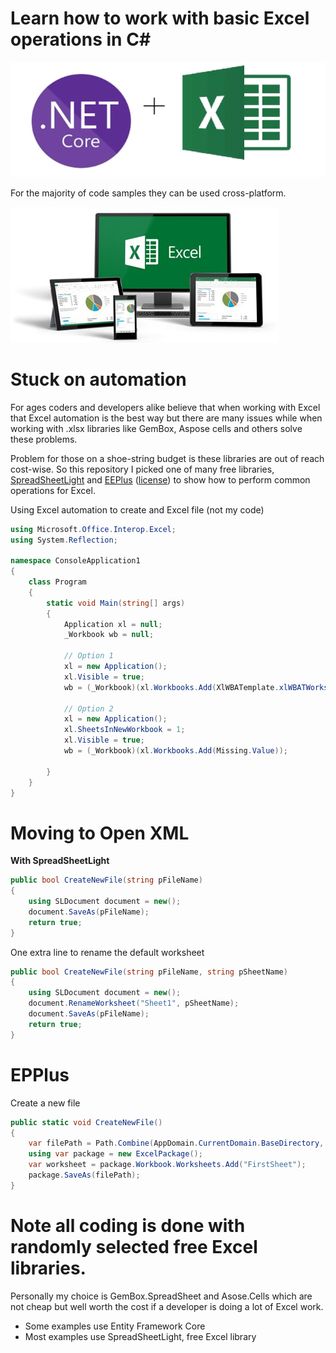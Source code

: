 # Learn how to work with basic Excel operations in C#

![Title](assets/Title.png)

For the majority of code samples they can be used cross-platform.

![Title1](assets/Title1.png)

# Stuck on automation

For ages coders and developers alike believe that when working with Excel that Excel automation is the best way but there are many issues while when working with .xlsx libraries like GemBox, Aspose cells and others solve these problems. 

Problem for those on a shoe-string budget is these libraries are out of reach cost-wise. So this repository I picked one of many free libraries, [SpreadSheetLight](https://spreadsheetlight.com/) and [EEPlus](https://www.epplussoftware.com/en) ([license](https://www.epplussoftware.com/en/Home/LgplToPolyform)) to show how to perform common operations for Excel.

Using Excel automation to create and Excel file (not my code)

```csharp
using Microsoft.Office.Interop.Excel;
using System.Reflection;

namespace ConsoleApplication1
{
    class Program
    {
        static void Main(string[] args)
        {
            Application xl = null;
            _Workbook wb = null;

            // Option 1
            xl = new Application();
            xl.Visible = true;
            wb = (_Workbook)(xl.Workbooks.Add(XlWBATemplate.xlWBATWorksheet));

            // Option 2
            xl = new Application();
            xl.SheetsInNewWorkbook = 1;
            xl.Visible = true;
            wb = (_Workbook)(xl.Workbooks.Add(Missing.Value));

        }
    }
}
```

# Moving to Open XML

**With SpreadSheetLight**

```csharp
public bool CreateNewFile(string pFileName)
{
    using SLDocument document = new();
    document.SaveAs(pFileName);
    return true;
}
```

One extra line to rename the default worksheet

```csharp
public bool CreateNewFile(string pFileName, string pSheetName)
{
    using SLDocument document = new();
    document.RenameWorksheet("Sheet1", pSheetName);
    document.SaveAs(pFileName);
    return true;
}
```

# EPPlus

Create a new file

```csharp
public static void CreateNewFile()
{
    var filePath = Path.Combine(AppDomain.CurrentDomain.BaseDirectory, _excelBaseFolder, "NewFile.xlsx");
    using var package = new ExcelPackage();
    var worksheet = package.Workbook.Worksheets.Add("FirstSheet");
    package.SaveAs(filePath);
}
```


# Note all coding is done with randomly selected free Excel libraries. 

Personally my choice is GemBox.SpreadSheet and Asose.Cells which are not cheap but well worth the cost if a developer is doing a lot of Excel work.

- Some examples use Entity Framework Core
- Most examples use SpreadSheetLight, free Excel library